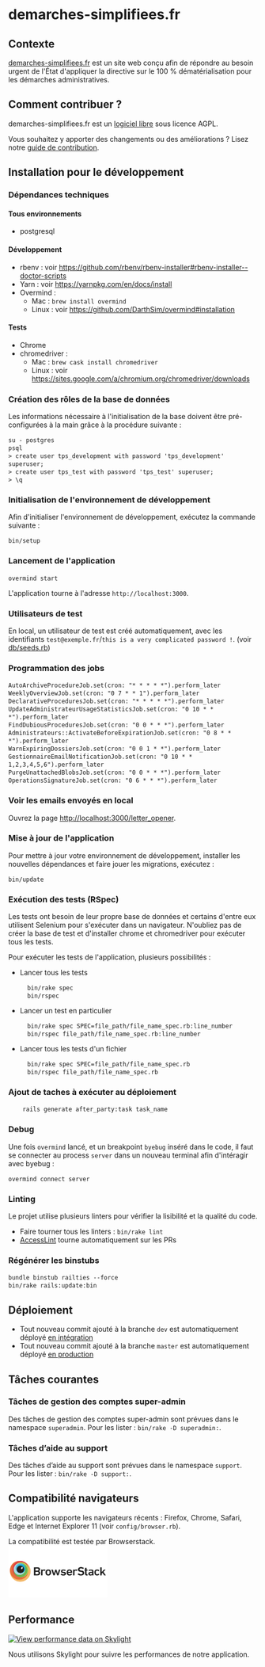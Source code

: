 # demarches-simplifiees.fr

## Contexte

[demarches-simplifiees.fr](https://www.demarches-simplifiees.fr) est un site web conçu afin de répondre au besoin urgent de l'État d'appliquer la directive sur le 100 % dématérialisation pour les démarches administratives.

## Comment contribuer ?

demarches-simplifiees.fr est un [logiciel libre](https://fr.wikipedia.org/wiki/Logiciel_libre) sous licence AGPL.

Vous souhaitez y apporter des changements ou des améliorations ? Lisez notre [guide de contribution](CONTRIBUTING.md).

## Installation pour le développement

### Dépendances techniques

#### Tous environnements

- postgresql

#### Développement

- rbenv : voir https://github.com/rbenv/rbenv-installer#rbenv-installer--doctor-scripts
- Yarn : voir https://yarnpkg.com/en/docs/install
- Overmind :
  * Mac : `brew install overmind`
  * Linux : voir https://github.com/DarthSim/overmind#installation

#### Tests

- Chrome
- chromedriver :
  * Mac : `brew cask install chromedriver`
  * Linux : voir https://sites.google.com/a/chromium.org/chromedriver/downloads

### Création des rôles de la base de données

Les informations nécessaire à l'initialisation de la base doivent être pré-configurées à la main grâce à la procédure suivante :

    su - postgres
    psql
    > create user tps_development with password 'tps_development' superuser;
    > create user tps_test with password 'tps_test' superuser;
    > \q

### Initialisation de l'environnement de développement

Afin d'initialiser l'environnement de développement, exécutez la commande suivante :

    bin/setup

### Lancement de l'application

    overmind start

L'application tourne à l'adresse `http://localhost:3000`.

### Utilisateurs de test

En local, un utilisateur de test est créé automatiquement, avec les identifiants `test@exemple.fr`/`this is a very complicated password !`. (voir [db/seeds.rb](https://github.com/betagouv/demarches-simplifiees.fr/blob/dev/db/seeds.rb))

### Programmation des jobs

    AutoArchiveProcedureJob.set(cron: "* * * * *").perform_later
    WeeklyOverviewJob.set(cron: "0 7 * * 1").perform_later
    DeclarativeProceduresJob.set(cron: "* * * * *").perform_later
    UpdateAdministrateurUsageStatisticsJob.set(cron: "0 10 * * *").perform_later
    FindDubiousProceduresJob.set(cron: "0 0 * * *").perform_later
    Administrateurs::ActivateBeforeExpirationJob.set(cron: "0 8 * * *").perform_later
    WarnExpiringDossiersJob.set(cron: "0 0 1 * *").perform_later
    GestionnaireEmailNotificationJob.set(cron: "0 10 * * 1,2,3,4,5,6").perform_later
    PurgeUnattachedBlobsJob.set(cron: "0 0 * * *").perform_later
    OperationsSignatureJob.set(cron: "0 6 * * *").perform_later

### Voir les emails envoyés en local

Ouvrez la page [http://localhost:3000/letter_opener](http://localhost:3000/letter_opener).

### Mise à jour de l'application

Pour mettre à jour votre environnement de développement, installer les nouvelles dépendances et faire jouer les migrations, exécutez :

    bin/update

### Exécution des tests (RSpec)

Les tests ont besoin de leur propre base de données et certains d'entre eux utilisent Selenium pour s'exécuter dans un navigateur. N'oubliez pas de créer la base de test et d'installer chrome et chromedriver pour exécuter tous les tests.

Pour exécuter les tests de l'application, plusieurs possibilités :

- Lancer tous les tests

        bin/rake spec
        bin/rspec

- Lancer un test en particulier

        bin/rake spec SPEC=file_path/file_name_spec.rb:line_number
        bin/rspec file_path/file_name_spec.rb:line_number

- Lancer tous les tests d'un fichier

        bin/rake spec SPEC=file_path/file_name_spec.rb
        bin/rspec file_path/file_name_spec.rb

### Ajout de taches à exécuter au déploiement

        rails generate after_party:task task_name

### Debug

Une fois `overmind` lancé, et un breakpoint `byebug` inséré dans le code, il faut se connecter au process `server` dans un nouveau terminal afin d'intéragir avec byebug :

    overmind connect server

### Linting

Le projet utilise plusieurs linters pour vérifier la lisibilité et la qualité du code.

- Faire tourner tous les linters : `bin/rake lint`
- [AccessLint](http://accesslint.com/) tourne automatiquement sur les PRs

### Régénérer les binstubs

    bundle binstub railties --force
    bin/rake rails:update:bin

## Déploiement

- Tout nouveau commit ajouté à la branche `dev` est automatiquement déployé [en intégration](https://dev.demarches-simplifiees.fr/)
- Tout nouveau commit ajouté à la branche `master` est automatiquement déployé [en production](https://www.demarches-simplifiees.fr/)

## Tâches courantes

### Tâches de gestion des comptes super-admin

Des tâches de gestion des comptes super-admin sont prévues dans le namespace `superadmin`.
Pour les lister : `bin/rake -D superadmin:`.

### Tâches d’aide au support

Des tâches d’aide au support sont prévues dans le namespace `support`.
Pour les lister : `bin/rake -D support:`.

## Compatibilité navigateurs

L'application supporte les navigateurs récents : Firefox, Chrome, Safari, Edge et Internet Explorer 11 (voir `config/browser.rb`).

La compatibilité est testée par Browserstack.<br>[<img src="app/assets/images/browserstack-logo-600x315.png" width="200">](https://www.browserstack.com/)

## Performance

[![View performance data on Skylight](https://badges.skylight.io/status/zAvWTaqO0mu1.svg)](https://oss.skylight.io/app/applications/zAvWTaqO0mu1)

Nous utilisons Skylight pour suivre les performances de notre application.
